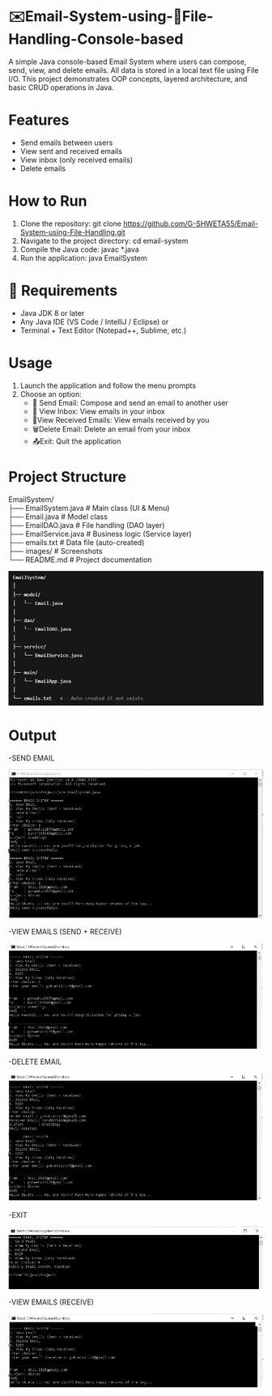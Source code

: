 # ✉️Email-System-using-📁File-Handling-Console-based
A simple Java console-based Email System where users can compose, send, view, and delete emails. All data is stored in a local text file using File I/O. This project demonstrates OOP concepts, layered architecture, and basic CRUD operations in Java.

# Features
- Send emails between users
- View sent and received emails
- View inbox (only received emails)
- Delete emails

# How to Run
1. Clone the repository: git clone https://github.com/G-SHWETA55/Email-System-using-File-Handling.git
2. Navigate to the project directory: cd email-system
3. Compile the Java code: javac *.java
4. Run the application: java EmailSystem

# 🔧 Requirements
- Java JDK 8 or later
- Any Java IDE (VS Code / IntelliJ / Eclipse) or
- Terminal + Text Editor (Notepad++, Sublime, etc.)

# Usage
1. Launch the application and follow the menu prompts
2. Choose an option:
   - 📩 Send Email: Compose and send an email to another user
   - 📮 View Inbox: View emails in your inbox
    - 📨View Received Emails: View emails received by you
    - 🗑️Delete Email: Delete an email from your inbox
    - 📤Exit: Quit the application

# Project Structure

EmailSystem/  
├── EmailSystem.java        # Main class (UI & Menu)  
├── Email.java              # Model class  
├── EmailDAO.java           # File handling (DAO layer)  
├── EmailService.java       # Business logic (Service layer)  
├── emails.txt              # Data file (auto-created)  
├── images/                 # Screenshots  
└── README.md               # Project documentation

![Structure](Structure.jpeg)

# Output 
  -SEND EMAIL  
  
![Send email](Send_email.jpg)

  -VIEW EMAILS (SEND + RECEIVE)  

![VIEW EMAILS (SEND + RECEIVE)](View_email.jpg)  

  -DELETE EMAIL

![DELETE EMAILS](Delete_email.jpg)  

  -EXIT
  
![EXIT EMAILS](Exit_email.jpg)

  -VIEW EMAILS (RECEIVE)

  ![VIEW EMAILS(RECEIVE)](View_email(Receive).jpg)  


  
